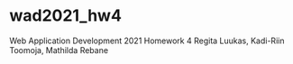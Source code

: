 # wad2021_hw4
Web Application Development 2021 
Homework 4
Regita Luukas, Kadi-Riin Toomoja, Mathilda Rebane
